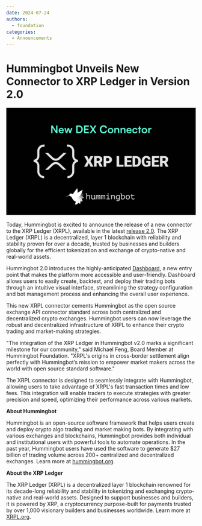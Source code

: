 ```yaml
---
date: 2024-07-24
authors:
  - foundation
categories:
  - Announcements
---
```


# Hummingbot Unveils New Connector to XRP Ledger in Version 2.0

![](cover.png)

Today, Hummingbot is excited to announce the release of a new connector to the XRP Ledger (XRPL), available in the latest [release 2.0](https://hummingbot.org/release-notes/2.0.0/). The XRP Ledger (XRPL) is a decentralized, layer 1 blockchain with reliability and stability proven for over a decade, trusted by businesses and builders globally for the efficient tokenization and exchange of crypto-native and real-world assets.

Hummingbot 2.0 introduces the highly-anticipated [Dashboard](/installation/hummingbot-deploy/quickstart/), a new entry point that makes the platform more accessible and user-friendly. Dashboard allows users to easily create, backtest, and deploy their trading bots through an intuitive visual interface, streamlining the strategy configuration and bot management process and enhancing the overall user experience.

This new XRPL connector cements Hummingbot as the open source exchange API connector standard across both centralized and decentralized crypto exchanges. Hummingbot users can now leverage the robust and decentralized infrastructure of XRPL to enhance their crypto trading and market-making strategies.

"The integration of the XRP Ledger in Hummingbot v2.0 marks a significant milestone for our community," said Michael Feng, Board Member at Hummingbot Foundation. "XRPL's origins in cross-border settlement align perfectly with Hummingbot’s mission to empower market makers across the world with open source standard software."

The XRPL connector is designed to seamlessly integrate with Hummingbot, allowing users to take advantage of XRPL's fast transaction times and low fees. This integration will enable traders to execute strategies with greater precision and speed, optimizing their performance across various markets.

**About Hummingbot**

Hummingbot is an open-source software framework that helps users create and deploy crypto algo trading and market making bots. By integrating with various exchanges and blockchains, Hummingbot provides both individual and institutional users with powerful tools to automate operations. In the past year, Hummingbot users have used the software to generate $27 billion of trading volume across 200+ centralized and decentralized exchanges. Learn more at [hummingbot.org](https://hummingbot.org/).

**About the XRP Ledger**

The XRP Ledger (XRPL) is a decentralized layer 1 blockchain renowned for its decade-long reliability and stability in tokenizing and exchanging crypto-native and real-world assets. Designed to support businesses and builders, it is powered by XRP, a cryptocurrency purpose-built for payments trusted by over 1,000 visionary builders and businesses worldwide. Learn more at [XRPL.org](http://xrpl.org/).